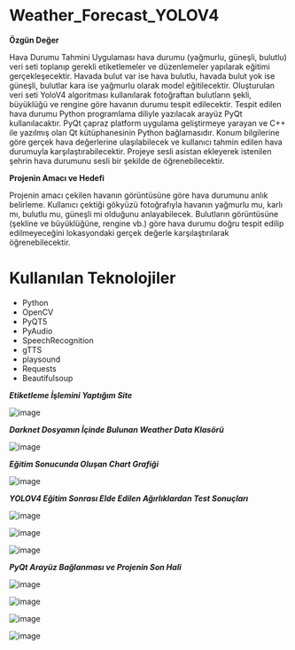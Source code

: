 # Weather_Forecast_YOLOV4

**Özgün Değer**

Hava Durumu Tahmini Uygulaması hava durumu (yağmurlu, güneşli, bulutlu) veri seti toplanıp gerekli etiketlemeler ve düzenlemeler yapılarak eğitimi gerçekleşecektir. Havada bulut var ise hava bulutlu, havada bulut yok ise güneşli, bulutlar kara ise yağmurlu olarak model eğitilecektir. Oluşturulan veri seti YoloV4 algoritması kullanılarak fotoğraftan bulutların şekli, büyüklüğü ve rengine göre havanın durumu tespit edilecektir. Tespit edilen hava durumu Python programlama diliyle yazılacak arayüz PyQt kullanılacaktır. PyQt çapraz platform uygulama geliştirmeye yarayan ve C++ ile yazılmış olan Qt kütüphanesinin Python bağlamasıdır. Konum bilgilerine göre gerçek hava değerlerine ulaşılabilecek ve kullanıcı tahmin edilen hava durumuyla karşılaştırabilecektir. Projeye sesli asistan ekleyerek istenilen şehrin hava durumunu sesli bir şekilde de öğrenebilecektir.

**Projenin Amacı ve Hedefi**

Projenin amacı çekilen havanın görüntüsüne göre hava durumunu anlık belirleme. Kullanıcı çektiği gökyüzü fotoğrafıyla havanın yağmurlu mu, karlı mı, bulutlu mu, güneşli mi olduğunu anlayabilecek. Bulutların görüntüsüne (şekline ve büyüklüğüne, rengine vb.) göre hava durumu doğru tespit edilip edilmeyeceğini lokasyondaki gerçek değerle karşılaştırılarak öğrenebilecektir. 


# Kullanılan Teknolojiler
* Python
* OpenCV
* PyQT5
* PyAudio
* SpeechRecognition
* gTTS
* playsound
* Requests
* Beautifulsoup


***Etiketleme İşlemini Yaptığım Site***


![image](https://user-images.githubusercontent.com/59871974/177015873-b49fc5e1-e460-4a50-a807-3ea10bd575f9.png)


***Darknet Dosyamın İçinde Bulunan Weather Data Klasörü***


![image](https://user-images.githubusercontent.com/59871974/177015833-ecc7efcf-1bbb-458a-9bfc-cf3f81c27494.png)


***Eğitim Sonucunda Oluşan Chart Grafiği***


![image](https://user-images.githubusercontent.com/59871974/177015800-1a7bedfa-c2a4-4d99-bc54-a07222cf3b6e.png)


***YOLOV4 Eğitim Sonrası Elde Edilen Ağırlıklardan Test Sonuçları***


![image](https://user-images.githubusercontent.com/59871974/177015695-b21af239-8281-41e9-880f-b3ca7ff571d3.png)

![image](https://user-images.githubusercontent.com/59871974/177015721-580df4ec-e80b-4966-a4b6-abb19029b57a.png)

![image](https://user-images.githubusercontent.com/59871974/177015731-5afde862-fa52-4d37-bfa9-14575350d989.png)


***PyQt Arayüz Bağlanması ve Projenin Son Hali***


![image](https://user-images.githubusercontent.com/59871974/177015783-5a43fd65-3876-4919-b2b0-36df07a040cf.png)

![image](https://user-images.githubusercontent.com/59871974/177015787-8dcc6582-02d7-428c-95e7-14cc4a6ed46f.png)

![image](https://user-images.githubusercontent.com/59871974/177015789-432118bb-99f0-4a6f-ac41-b026e941036d.png)

![image](https://user-images.githubusercontent.com/59871974/177015794-b3816fa0-daa3-4c27-bef9-e574b874fc97.png)

